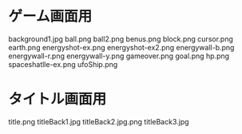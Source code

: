
# ゲーム画面用
background1.jpg
ball.png
ball2.png
benus.png
block.png
cursor.png
earth.png
energyshot-ex.png
energyshot-ex2.png
energywall-b.png
energywall-r.png
energywall-y.png
gameover.png
goal.png
hp.png
spaceshatlle-ex.png
ufoShip.png

# タイトル画面用
title.png
titleBack1.jpg
titleBack2.jpg.png
titleBack3.jpg

